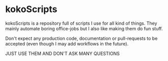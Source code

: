 # kokoScripts
kokoScripts is a repository full of scripts I use for all kind of things. They mainly automate boring office-jobs but I also like making them do fun stuff.

Don't expect any production code, documentation or pull-requests to be accepted (even though I may add workflows in the future).

JUST USE THEM AND DON'T ASK MANY QUESTIONS